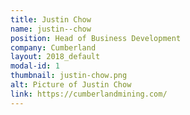 ```yaml
---
title: Justin Chow
name: justin--chow
position: Head of Business Development
company: Cumberland
layout: 2018_default
modal-id: 1
thumbnail: justin-chow.png
alt: Picture of Justin Chow
link: https://cumberlandmining.com/
---
```


